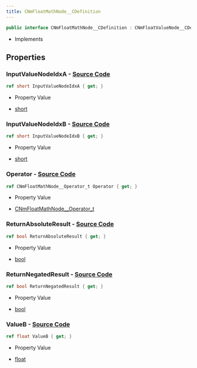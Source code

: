 ```yaml
---
title: CNmFloatMathNode__CDefinition
---
```


```csharp
public interface CNmFloatMathNode__CDefinition : CNmFloatValueNode__CDefinition, CNmValueNode__CDefinition, CNmGraphNode__CDefinition, ISchemaClass<CNmGraphNode__CDefinition>, ISchemaClass<CNmValueNode__CDefinition>, ISchemaClass<CNmFloatValueNode__CDefinition>, ISchemaClass<CNmFloatMathNode__CDefinition>, ISchemaField, ISchemaClass, INativeHandle
```

- Implements

## Properties

### **InputValueNodeIdxA** - [Source Code](https://github.com/swiftly-solution/swiftlys2/blob/main/managed/src/SwiftlyS2.Generated/Schemas/Interfaces/CNmFloatMathNode__CDefinition.cs#L16)

```csharp
ref short InputValueNodeIdxA { get; }
```

- Property Value

- [short](https://learn.microsoft.com/dotnet/api/system.int16)

### **InputValueNodeIdxB** - [Source Code](https://github.com/swiftly-solution/swiftlys2/blob/main/managed/src/SwiftlyS2.Generated/Schemas/Interfaces/CNmFloatMathNode__CDefinition.cs#L18)

```csharp
ref short InputValueNodeIdxB { get; }
```

- Property Value

- [short](https://learn.microsoft.com/dotnet/api/system.int16)

### **Operator** - [Source Code](https://github.com/swiftly-solution/swiftlys2/blob/main/managed/src/SwiftlyS2.Generated/Schemas/Interfaces/CNmFloatMathNode__CDefinition.cs#L24)

```csharp
ref CNmFloatMathNode__Operator_t Operator { get; }
```

- Property Value

- [CNmFloatMathNode__Operator_t](/docs/api/shared/schemadefinitions/cnmfloatmathnode__operator_t)

### **ReturnAbsoluteResult** - [Source Code](https://github.com/swiftly-solution/swiftlys2/blob/main/managed/src/SwiftlyS2.Generated/Schemas/Interfaces/CNmFloatMathNode__CDefinition.cs#L20)

```csharp
ref bool ReturnAbsoluteResult { get; }
```

- Property Value

- [bool](https://learn.microsoft.com/dotnet/api/system.boolean)

### **ReturnNegatedResult** - [Source Code](https://github.com/swiftly-solution/swiftlys2/blob/main/managed/src/SwiftlyS2.Generated/Schemas/Interfaces/CNmFloatMathNode__CDefinition.cs#L22)

```csharp
ref bool ReturnNegatedResult { get; }
```

- Property Value

- [bool](https://learn.microsoft.com/dotnet/api/system.boolean)

### **ValueB** - [Source Code](https://github.com/swiftly-solution/swiftlys2/blob/main/managed/src/SwiftlyS2.Generated/Schemas/Interfaces/CNmFloatMathNode__CDefinition.cs#L26)

```csharp
ref float ValueB { get; }
```

- Property Value

- [float](https://learn.microsoft.com/dotnet/api/system.single)

